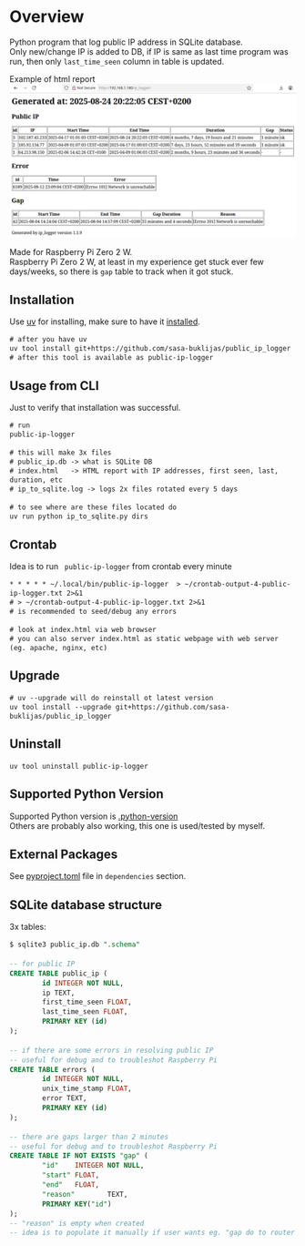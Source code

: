 # Overview
Python program that log public IP address in SQLite database.  
Only new/change IP is added to DB, if IP is same as last time program was run, then only `last_time_seen` column in table is updated.  

Example of html report
![Example of html report](/documentation/screenshot/html_report.png)

Made for Raspberry Pi Zero 2 W.  
Raspberry Pi Zero 2 W, at least in my experience get stuck ever few days/weeks, so there is `gap` table to track when it got stuck.  

## Installation
Use [uv](https://docs.astral.sh/uv/) for installing, make sure to have it [installed](https://docs.astral.sh/uv/getting-started/installation/#standalone-installer).  
```shell
# after you have uv
uv tool install git+https://github.com/sasa-buklijas/public_ip_logger
# after this tool is available as public-ip-logger
```

## Usage from CLI 
Just to verify that installation was successful.

```shell
# run
public-ip-logger

# this will make 3x files
# public_ip.db -> what is SQLite DB
# index.html   -> HTML report with IP addresses, first seen, last, duration, etc
# ip_to_sqlite.log -> logs 2x files rotated every 5 days

# to see where are these files located do
uv run python ip_to_sqlite.py dirs
```

## Crontab
Idea is to run ` public-ip-logger` from crontab every minute

```shell
* * * * * ~/.local/bin/public-ip-logger  > ~/crontab-output-4-public-ip-logger.txt 2>&1
# > ~/crontab-output-4-public-ip-logger.txt 2>&1
# is recommended to seed/debug any errors 

# look at index.html via web browser
# you can also server index.html as static webpage with web server (eg. apache, nginx, etc)
```

## Upgrade
```shell
# uv --upgrade will do reinstall ot latest version
uv tool install --upgrade git+https://github.com/sasa-buklijas/public_ip_logger
```

## Uninstall
```shell
uv tool uninstall public-ip-logger
```

## Supported Python Version
Supported Python version is [.python-version](.python-version)  
Others are probably also working, this one is used/tested by myself.

## External Packages
See [pyproject.toml](pyproject.toml) file in `dependencies` section.  

## SQLite database structure
3x tables:
```sql
$ sqlite3 public_ip.db ".schema"

-- for public IP
CREATE TABLE public_ip (
        id INTEGER NOT NULL, 
        ip TEXT, 
        first_time_seen FLOAT, 
        last_time_seen FLOAT, 
        PRIMARY KEY (id)
);

-- if there are some errors in resolving public IP
-- useful for debug and to troubleshot Raspberry Pi 
CREATE TABLE errors (
        id INTEGER NOT NULL, 
        unix_time_stamp FLOAT, 
        error TEXT, 
        PRIMARY KEY (id)
);

-- there are gaps larger than 2 minutes
-- useful for debug and to troubleshot Raspberry Pi
CREATE TABLE IF NOT EXISTS "gap" (
        "id"    INTEGER NOT NULL,
        "start" FLOAT,
        "end"   FLOAT,
        "reason"        TEXT,
        PRIMARY KEY("id")
);
-- "reason" is empty when created
-- idea is to populate it manually if user wants eg. "gap do to router reboot"
```



